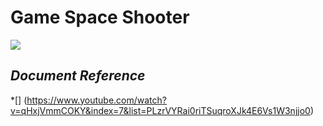 # **Game Space Shooter**
![](https://lh6.googleusercontent.com/yhSbQ4Zq3vB1Iz5fCMP-4N-KN9zYllgOilHx8a369IsVquymxK41-ljAKSa08lBk8jNCvK8awnB8cQe4frCSAlSnYDD9tz46_tInEU6QUvZ2m-09bQ=w371)
## *Document Reference*
*[] (https://www.youtube.com/watch?v=qHxjVmmCOKY&index=7&list=PLzrVYRai0riTSuqroXJk4E6Vs1W3njjo0)
